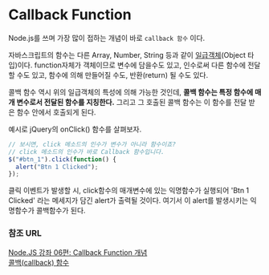 # Callback Function

Node.js를 쓰며 가장 많이 접하는 개념이 바로 `callback 함수` 이다.

자바스크립트의 함수는 다른 Array, Number, String 등과 같이 [일급객체](https://github.com/Shinye/TIL/blob/master/JavaScript/aboutFunction.md)(Object 타입)이다. function자체가 객체이므로 변수에 담을수도 있고, 인수로써 다른 함수에 전달할 수도 있고, 함수에 의해 만들어질 수도, 반환(return) 될 수도 있다.

콜백 함수 역시 위의 일급객체의 특성에 의해 가능한 것인데, **콜백 함수는 특정 함수에 매개 변수로서 전달된 함수를 지칭한다.** 그리고 그 호출된 콜백 함수는 이 함수를 전달 받은 함수 안에서 호출되게 된다.



예시로 jQuery의 onClick() 함수를 살펴보자.

```javascript
// 보시면, click 메소드의 인수가 변수가 아니라 함수이죠?
// click 메소드의 인수가 바로 Callback 함수입니다.
$("#btn_1").click(function() {
  alert("Btn 1 Clicked");
});
```

클릭 이벤트가 발생할 시, click함수의 매개변수에 있는 익명함수가 실행되어 'Btn 1 Clicked' 라는 메세지가 담긴 alert가 출력될 것이다. 여기서 이 alert를 발생시키는 익명함수가 콜백함수가 된다.



### 참조 URL

[Node.JS 강좌 06편: Callback Function 개념](https://velopert.com/255)<br>[콜백(callback) 함수](https://opentutorials.org/course/2136/11861)

